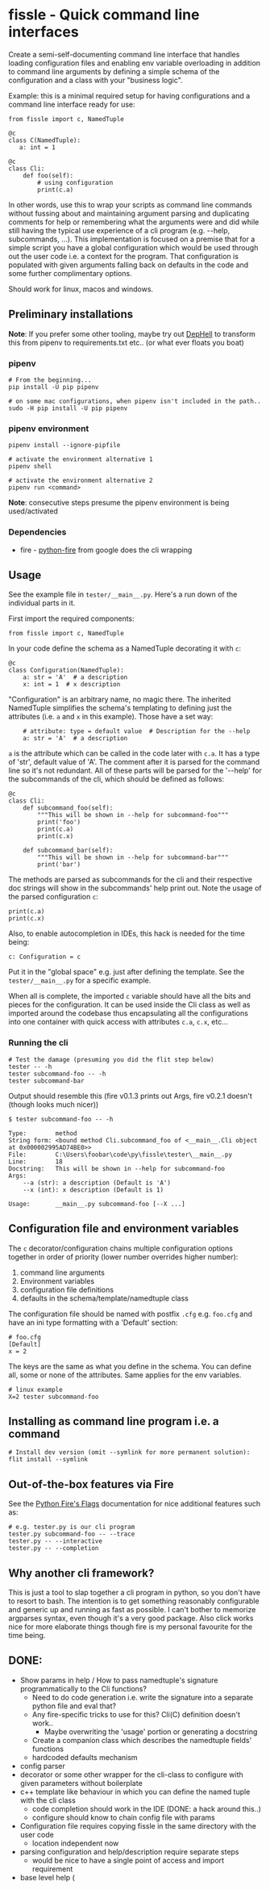 # fissle - Quick command line interfaces

Create a semi-self-documenting command line interface that handles loading configuration
files and enabling env variable overloading in addition to command line arguments
by defining a simple schema of the configuration and a class with your "business logic".

Example: this is a minimal required setup for having configurations and a command line interface ready for use:

    from fissle import c, NamedTuple
    
    @c
    class C(NamedTuple):
       a: int = 1
     
    @c
    class Cli:
        def foo(self):
            # using configuration
            print(c.a)
 
In other words, use this to wrap your scripts as command line commands without
fussing about and maintaining argument parsing and duplicating comments for help or remembering
what the arguments were and did
while still having the typical use experience of a cli program (e.g. --help, subcommands, ...).
This implementation is focused on a premise that for a simple script you have a global configuration which
would be used through out the user code i.e. a context for the program. That configuration
is populated with given arguments falling back on
defaults in the code and some further complimentary options.
   
Should work for linux, macos and windows.

## Preliminary installations

**Note**:
If you prefer some other tooling, maybe try out [DepHell](https://github.com/dephell/dephell)
to transform this from pipenv to requirements.txt etc.. (or what ever floats you boat)

### pipenv

    # From the beginning...
    pip install -U pip pipenv
    
    # on some mac configurations, when pipenv isn't included in the path..
    sudo -H pip install -U pip pipenv
    
### pipenv environment

    pipenv install --ignore-pipfile
    
    # activate the environment alternative 1
    pipenv shell
    
    # activate the environment alternative 2
    pipenv run <command>
    
**Note**: consecutive steps presume the pipenv environment is being
used/activated

### Dependencies

* fire - [python-fire](https://github.com/google/python-fire) from google does the cli wrapping


## Usage

See the example file in `tester/__main__.py`. Here's a run down of the individual
parts in it.

First import the required components:

    from fissle import c, NamedTuple
    
In your code define the schema as a NamedTuple decorating it with `c`:

    @c
    class Configuration(NamedTuple):
        a: str = 'A'  # a description
        x: int = 1  # x description

"Configuration" is an arbitrary name, no magic there. The inherited NamedTuple
simplifies the schema's templating to defining just the attributes (i.e. `a` and `x` in this
example). Those have a set way:

        # attribute: type = default value  # Description for the --help
        a: str = 'A'  # a description
       
`a` is the attribute which can be called in the code later with `c.a`. It has a type of 'str', default
value of 'A'. The comment after it is parsed for the command line so it's not redundant. All of these
parts will be parsed for the '--help' for the subcommands of the cli, which should be defined as follows:

    @c
    class Cli:
        def subcommand_foo(self):
            """This will be shown in --help for subcommand-foo"""
            print('foo')
            print(c.a)
            print(c.x)

        def subcommand_bar(self):
            """This will be shown in --help for subcommand-bar"""
            print('bar')

The methods are parsed as subcommands for the cli and their respective doc strings will show in the 
subcommands' help print out. Note the usage of the parsed configuration `c`:

    print(c.a)
    print(c.x)
   
Also, to enable autocompletion in IDEs, this hack is needed for the time being:

    c: Configuration = c

Put it in the "global space" e.g. just after defining the template. See the `tester/__main__.py` for a specific example.

When all is complete, the imported `c` variable should have all the bits and pieces for the configuration. It can be
used inside the Cli class as well as imported around the codebase thus encapsulating all the configurations into one
container with quick access with attributes `c.a`, `c.x`, etc...

### Running the cli

    # Test the damage (presuming you did the flit step below)
    tester -- -h
    tester subcommand-foo -- -h
    tester subcommand-bar

Output should resemble this (fire v0.1.3 prints out Args, fire v0.2.1 doesn't (though looks much nicer))

    
```
$ tester subcommand-foo -- -h

Type:        method
String form: <bound method Cli.subcommand_foo of <__main__.Cli object at 0x000002995AD74BE0>>
File:        C:\Users\foobar\code\py\fissle\tester\__main__.py
Line:        18
Docstring:   This will be shown in --help for subcommand-foo
Args:
    --a (str): a description (Default is 'A')
    --x (int): x description (Default is 1)

Usage:       __main__.py subcommand-foo [--X ...]
```

## Configuration file and environment variables

The `c` decorator/configuration chains multiple configuration options together in order of priority (lower number overrides higher number):

1. command line arguments
1. Environment variables
1. configuration file definitions
1. defaults in the schema/template/namedtuple class

The configuration file should be named with postfix `.cfg` e.g. `foo.cfg` and have an ini type formatting with
a 'Default' section:

    # foo.cfg
    [Default]
    x = 2

The keys are the same as what you define in the schema. You can define all, some or none of the attributes.
Same applies for the env variables.
    
    # linux example
    X=2 tester subcommand-foo
    
## Installing as command line program i.e. a command

    # Install dev version (omit --symlink for more permanent solution):
    flit install --symlink
   
## Out-of-the-box features via Fire

See the [Python Fire's Flags](https://github.com/google/python-fire/blob/master/docs/using-cli.md#python-fires-flags)
documentation for nice additional features such as:

    # e.g. tester.py is our cli program
    tester.py subcommand-foo -- --trace
    tester.py -- --interactive
    tester.py -- --completion
    
## Why another cli framework?

This is just a tool to slap together a cli program in python, so you don't have to resort to bash. The intention is to
get something reasonably configurable and generic up and running as fast as possible. I can't bother to memorize
argparses syntax, even though it's a very good package. Also click works nice for more elaborate things though fire is
my personal favourite for the time being.

## DONE:

* Show params in help / How to pass namedtuple's signature programmatically to the Cli functions?    
  * Need to do code generation i.e. write the signature into a separate python file and eval that?
  * Any fire-specific tricks to use for this? Cli(C) definition doesn't work..
    * Maybe overwriting the 'usage' portion or generating a docstring
  * Create a companion class which describes the namedtuple fields' functions
  * hardcoded defaults mechanism
* config parser
* decorator or some other wrapper for the cli-class to configure with given parameters without boilerplate
* c++ template like behaviour in which you can define the named tuple with the cli class
  * code completion should work in the IDE (DONE: a hack around this..)
  * configure should know to chain config file with params 
* Configuration file requires copying fissle in the same directory with the user code
  * location independent now
* parsing configuration and help/description require separate steps
  * would be nice to have a single point of access and import requirement
* base level help (<script> -- -h) doesn't printout the subcommands
  * fixed in fire v0.2.1
* look into autocompletion options (iirc, fire might have sth out-of-the-box)
  * documented
  
## TODO:

* generate man page in a reasonable fashion
  * though fire v0.2.1 help looks like a man page
* maybe a logging setup (--dryrun)
  * default debug logging wrapper that would log every function called
* tooling and installation helpers
  * flit is not working on windows at least.. (works with git bash)
  * dephell or alternative to allow dev with whatever setup
* fix doc string and args/parameter help for fire v0.2.1
* better name
* some sane tests
* clean code from `__init__`